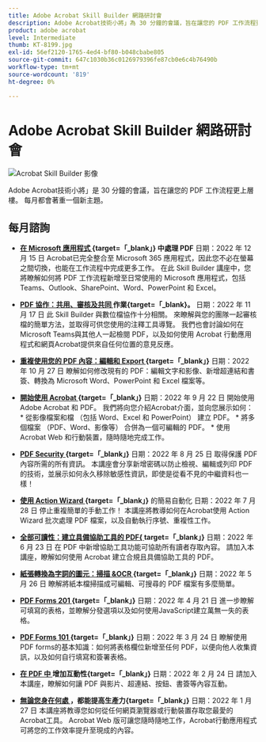 ```yaml
---
title: Adobe Acrobat Skill Builder 網路研討會
description: Adobe Acrobat技術小將」為 30 分鐘的會議，旨在讓您的 PDF 工作流程更上層樓
product: adobe acrobat
level: Intermediate
thumb: KT-8199.jpg
exl-id: 56ef2120-1765-4ed4-bf80-b048cbabe805
source-git-commit: 647c1030b36c0126979396fe87cb0e6c4b76490b
workflow-type: tm+mt
source-wordcount: '819'
ht-degree: 0%

---
```


# Adobe Acrobat Skill Builder 網路研討會

![Acrobat Skill Builder 影像](../assets/sbacrobatwebinars.png)

Adobe Acrobat技術小將」是 30 分鐘的會議，旨在讓您的 PDF 工作流程更上層樓。 每月都會著重一個新主題。

## 每月諮詢

* **[在 Microsoft 應用程式 ](https://adobe-acrobat-skill-builder.joinus.adobeevents.com/attendease/networking/experience/f7e3961b-e322-4253-bfa4-ff1957a08d99/c1111644-e958-41bf-ad6e-dffafafa7fa0) {target=「_blank」} 中處理 PDF**
日期：2022 年 12 月 15 日
Acrobat已完全整合至 Microsoft 365 應用程式，因此您不必在螢幕之間切換，也能在工作流程中完成更多工作。 在此 Skill Builder 講座中，您將瞭解如何將 PDF 工作流程新增至日常使用的 Microsoft 應用程式，包括 Teams、Outlook、SharePoint、Word、PowerPoint 和 Excel。

* **[PDF 協作：共用、審核及共同 ](https://adobe-acrobat-skill-builder.joinus.adobeevents.com/attendease/networking/experience/d1eb8544-6268-4855-8500-2370b1e68045/0dd92858-0587-49f4-be60-8d48c140ef39) 作業{target=「_blank}。**
日期：2022 年 11 月 17 日
此 Skill Builder 與數位檔協作十分相關。 來瞭解與您的團隊一起審核檔的簡單方法，並取得可供您使用的注釋工具導覽。 我們也會討論如何在Microsoft Teams與其他人一起檢閱 PDF，以及如何使用 Acrobat 行動應用程式和網頁Acrobat提供來自任何位置的意見反應。

* **[重複使用您的 PDF 內容：編輯和 Export ](https://adobe-acrobat-skill-builder.joinus.adobeevents.com/attendease/networking/experience/68a9bbf2-91ca-40f0-baa1-812dd0730e0b/48c2399c-7392-4d7d-ba51-f623dead313a) {target=「_blank」}**
日期：2022 年 10 月 27 日
瞭解如何修改現有的 PDF：編輯文字和影像、新增超連結和書簽、轉換為 Microsoft Word、PowerPoint 和 Excel 檔案等。

* **[開始使用 Acrobat ](https://adobe-acrobat-skill-builder.joinus.adobeevents.com/attendease/networking/experience/360c9159-3f6f-47ae-8320-d0ad391883e1/e54db15b-af50-40ff-a274-6e927a22c6e7) {target=「_blank」}**
日期：2022 年 9 月 22 日
開始使用 Adobe Acrobat 和 PDF。 我們將向您介紹Acrobat介面，並向您展示如何： * 從影像檔案和檔 （包括 Word、Excel 和 PowerPoint） 建立 PDF。 * 將多個檔案 （PDF、Word、影像等） 合併為一個可編輯的 PDF。 * 使用 Acrobat Web 和行動裝置，隨時隨地完成工作。

* **[PDF Security ](https://adobe-acrobat-skill-builder.joinus.adobeevents.com/attendease/networking/experience/ad3778d2-f2c3-4966-98ed-8b1bb90e4b2b/180ad785-1b5b-4c80-80ab-1df345f082ff) {target=「_blank」}**
日期：2022 年 8 月 25 日
取得保護 PDF 內容所需的所有資訊。 本講座會分享新增密碼以防止檢視、編輯或列印 PDF 的技術，並展示如何永久移除敏感性資訊，即使是從看不見的中繼資料也一樣！

* **[使用 Action Wizard ](https://adobe-acrobat-skill-builder.joinus.adobeevents.com/attendease/networking/experience/45ef14f7-e5e4-4fe0-ba26-905adac092a2/24bf421e-f489-47dc-a5a4-d8d70858348c) {target=「_blank」}** 的簡易自動化
日期：2022 年 7 月 28 日
停止重複簡單的手動工作！ 本講座將教導如何在Acrobat使用 Action Wizard 批次處理 PDF 檔案，以及自動執行序號、重複性工作。

* **[全部可讀性：建立具備協助工具的 PDF{ ](https://adobe-acrobat-skill-builder.joinus.adobeevents.com/attendease/networking/experience/18c111bd-9c63-4636-a4fd-8dc045a20423/8484f6c9-e2c9-4e1c-8d03-c2ca1d4db77c) target=「_blank」}**
日期：2022 年 6 月 23 日
在 PDF 中新增協助工具功能可協助所有讀者存取內容。 請加入本講座，瞭解如何使用 Acrobat 建立合規且具備協助工具的 PDF。

* **[紙張轉換為字詞的圖元：掃描 &amp;OCR ](https://adobe-acrobat-skill-builder.joinus.adobeevents.com/attendease/networking/experience/db1178ff-fd0e-4429-9a91-dae080cac9c3/611fa8dd-1b65-4135-800b-feb61541615f) {target=「_blank」}**
日期：2022 年 5 月 26 日
瞭解將紙本檔掃描成可編輯、可搜尋的 PDF 檔案有多麼簡單。

* **[PDF Forms 201 ](https://adobe-acrobat-skill-builder.joinus.adobeevents.com/attendease/networking/experience/e05d5e32-598e-49a2-b847-a06207dcbfd7/39c070e1-4ef4-4fc2-aa1e-bf89fb59215e) {target=「_blank」}**
日期：2022 年 4 月 21 日
進一步瞭解可填寫的表格，並瞭解分發選項以及如何使用JavaScript建立萬無一失的表格。

* **[PDF Forms 101 ](https://adobe-acrobat-skill-builder.joinus.adobeevents.com/attendease/networking/experience/c7f08842-3d62-4b98-bb2a-029feef13621/5f8f1f46-c321-4fba-8c49-4b89d3de6d36) {target=「_blank」}**
日期：2022 年 3 月 24 日
瞭解使用PDF forms的基本知識：如何將表格欄位新增至任何 PDF，以便向他人收集資訊，以及如何自行填寫和簽署表格。

* **[在 PDF 中 ](https://adobe-acrobat-skill-builder.joinus.adobeevents.com/attendease/networking/experience/c3150e33-0164-4f94-ac46-aec99b843291/14ea3de0-529f-4c79-9020-cd0a4f98aab0) 增加互動性{target=「_blank」}**
日期：2022 年 2 月 24 日
請加入本講座，瞭解如何讓 PDF 與影片、超連結、按鈕、書簽等內容互動。

* **[無論您身在何處 ](https://adobe-acrobat-skill-builder.joinus.adobeevents.com/attendease/networking/experience/99e0622a-adf9-4a8b-918f-fd4f4b3a3235/53620704-6da7-4b88-97da-a1f9f0fff3f4) ，都能提高生產力{target=「_blank」}**
日期：2022 年 1 月 27 日
本講座將教導您如何從任何網頁瀏覽器或行動裝置存取您最愛的Acrobat工具。 Acrobat Web 版可讓您隨時隨地工作，Acrobat行動應用程式可將您的工作效率提升至現成的內容。
